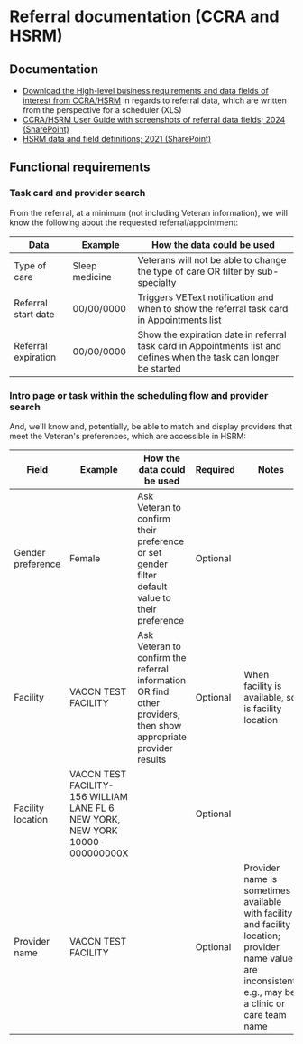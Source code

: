 # Referral documentation (CCRA and HSRM)

## Documentation 

- [Download the High-level business requirements and data fields of interest from CCRA/HSRM](https://github.com/department-of-veterans-affairs/va.gov-team/files/14936442/ccra_eps_final_nsrreqt_table.xlsx) in regards to referral data, which are written from the perspective for a scheduler (XLS)
- [CCRA/HSRM User Guide with screenshots of referral data fields; 2024 (SharePoint)](https://dvagov.sharepoint.com/sites/vacovha/DUSHCC/DC/DO/CI/CCRA/Documents/Forms/AllItems.aspx?id=%2Fsites%2Fvacovha%2FDUSHCC%2FDC%2FDO%2FCI%2FCCRA%2FDocuments%2FHSRM%20Build%2024.0%20Files%2Fccra_hsrm_va_end_user_guide_release_24.0.pdf&parent=%2Fsites%2Fvacovha%2FDUSHCC%2FDC%2FDO%2FCI%2FCCRA%2FDocuments%2FHSRM%20Build%2024.0%20Files)
- [HSRM data and field definitions; 2021 (SharePoint)](https://dvagov.sharepoint.com/sites/VHACCPIR/KMSVID/KMS%20Documents/Forms/Docs.aspx?id=%2Fsites%2FVHACCPIR%2FKMSVID%2FKMS%20Documents%2FHSRM%20%28CCRA%29%2FData%20Entities%20and%20Field%20Definitions-v25-20210519.pdf&parent=%2Fsites%2FVHACCPIR%2FKMSVID%2FKMS%20Documents%2FHSRM%20%28CCRA%29)

## Functional requirements  

### Task card and provider search 

From the referral, at a minimum (not including Veteran information), we will know the following about the requested referral/appointment: 

| Data  |  Example  | How the data could be used |
| ------------- | ------------- | -------------
| Type of care | Sleep medicine | Veterans will not be able to change the type of care OR filter by sub-specialty |
| Referral start date | 00/00/0000 | Triggers VEText notification and when to show the referral task card in Appointments list |
| Referral expiration | 00/00/0000 | Show the expiration date in referral task card in Appointments list and defines when the task can longer be started |

### Intro page or task within the scheduling flow and provider search 

And, we'll know and, potentially, be able to match and display providers that meet the Veteran's preferences, which are accessible in HSRM:

| Field  |  Example  | How the data could be used | Required | Notes |
| ------------- | ------------- | ------------- | ------------- | -------------
| Gender preference | Female | Ask Veteran to confirm their preference or set gender filter default value to their preference | Optional |  |
| Facility | VACCN TEST FACILITY | Ask Veteran to confirm the referral information OR find other providers, then show appropriate provider results | Optional | When facility is available, so is facility location |
| Facility location | VACCN TEST FACILITY-156 WILLIAM LANE FL 6 NEW YORK, NEW YORK 10000-000000000X |  | Optional |  |
| Provider name | VACCN TEST FACILITY |  | Optional | Provider name is sometimes available with facility and facility location; provider name values are inconsistent, e.g., may be a clinic or care team name |
